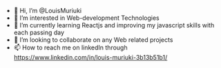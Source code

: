 - 👋 Hi, I’m @LouisMuriuki
- 👀 I’m interested in Web-development Technologies
- 🌱 I’m currently learning Reactjs and improving my javascript skills with each passing day
- 💞️ I’m looking to collaborate on any Web related projects
- 📫 How to reach me on linkedIn through https://www.linkedin.com/in/louis-muriuki-3b13b51b1/

<!---
LouisMuriuki/LouisMuriuki is a ✨ special ✨ repository because its `README.md` (this file) appears on your GitHub profile.
You can click the Preview link to take a look at your changes.
--->
